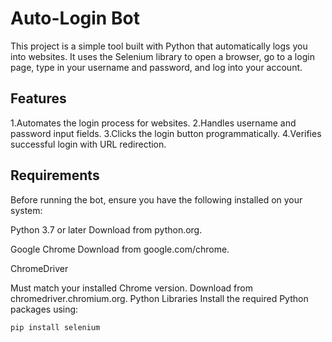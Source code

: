 # Auto-Login Bot

This project is a simple tool built with Python that automatically logs you into websites. It uses the Selenium library to open a browser, go to a login page, type in your username and password, and log into your account.

## Features

1.Automates the login process for websites.
2.Handles username and password input fields.
3.Clicks the login button programmatically.
4.Verifies successful login with URL redirection.

## Requirements

Before running the bot, ensure you have the following installed on your system:

Python 3.7 or later
Download from python.org.

Google Chrome
Download from google.com/chrome.

ChromeDriver

Must match your installed Chrome version.
Download from chromedriver.chromium.org.
Python Libraries
Install the required Python packages using:

```bash
pip install selenium
```
